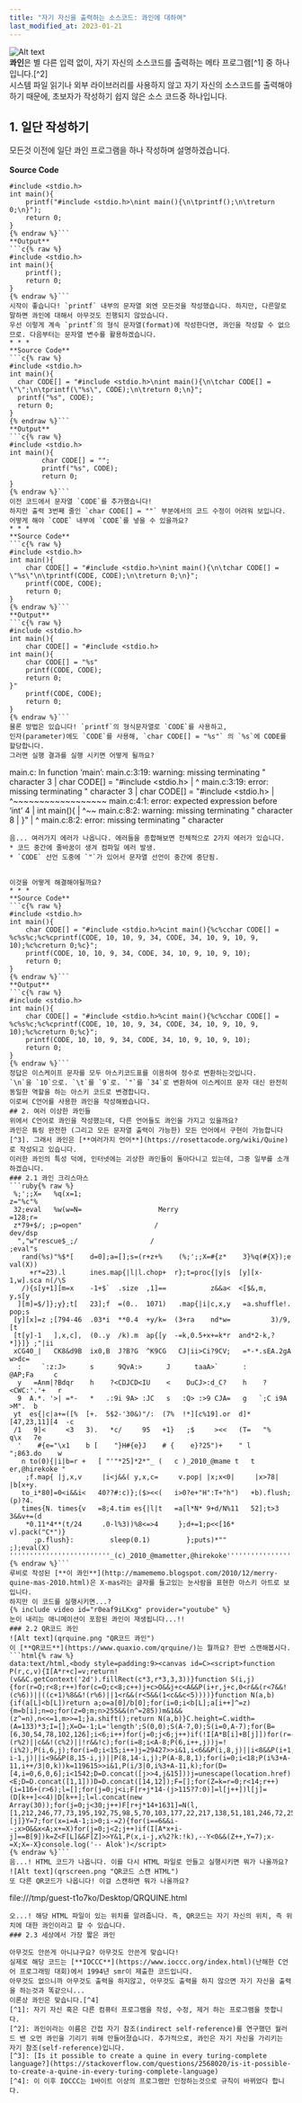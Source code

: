 ```yaml
---
title: "자기 자신을 출력하는 소스코드: 콰인에 대하여"
last_modified_at: 2023-01-21
---
```

![Alt text](Drawing_Hand.jpg "그리는 손")    
**콰인**은 별 다른 입력 없이, 자기 자신의 소스코드를 출력하는 메타 프로그램[^1] 중 하나입니다.[^2]   
시스템 파일 읽기나 외부 라이브러리를 사용하지 않고 자기 자신의 소스코드를 출력해야하기 때문에, 초보자가 작성하기 쉽지 않은 소스 코드중 하나입니다.    
## 1. 일단 작성하기    
모든것 이전에 일단 콰인 프로그램을 하나 작성하며 설명하겠습니다.<br><br>
**Source Code**
```c{% raw %}
#include <stdio.h>
int main(){
    printf("#include <stdio.h>\nint main(){\n\tprintf();\n\treturn 0;\n}");
    return 0;
}
{% endraw %}```    
**Output**
```c{% raw %}
#include <stdio.h>
int main(){
    printf();
    return 0;
}
{% endraw %}```
시작이 좋습니다! `printf` 내부의 문자열 외엔 모든것을 작성했습니다. 하지만, 다른말로 말하면 콰인에 대해서 아무것도 진행되지 않았습니다.   
우선 이렇게 계속 `printf`의 형식 문자열(format)에 작성한다면, 콰인을 작성할 수 없으므로. 다음부터는 문자열 변수를 활용하겠습니다.
* * *
**Source Code**
```c{% raw %}
#include <stdio.h>
int main(){
  char CODE[] = "#include <stdio.h>\nint main(){\n\tchar CODE[] = \"\";\n\tprintf(\"%s\", CODE);\n\treturn 0;\n}";
  printf("%s", CODE);
  return 0;
}
{% endraw %}```    
**Output**
```c{% raw %}
#include <stdio.h>
int main(){
        char CODE[] = "";
        printf("%s", CODE);
        return 0;
}
{% endraw %}```
이전 코드에서 문자열 `CODE`를 추가했습니다!   
하지만 출력 3번째 줄인 `char CODE[] = ""` 부분에서의 코드 수정이 어려워 보입니다.
어떻게 해야 `CODE` 내부에 `CODE`를 넣을 수 있을까요?
* * *
**Source Code**
```c{% raw %}
#include <stdio.h>
int main(){
    char CODE[] = "#include <stdio.h>\nint main(){\n\tchar CODE[] = \"%s\"\n\tprintf(CODE, CODE);\n\treturn 0;\n}";
    printf(CODE, CODE);
    return 0;
}
{% endraw %}```    
**Output**
```c{% raw %}
#include <stdio.h>
int main(){
    char CODE[] = "#include <stdio.h>
int main(){
    char CODE[] = "%s"
    printf(CODE, CODE);
    return 0;
}"
    printf(CODE, CODE);
    return 0;
}
{% endraw %}```
물론 방법은 있습니다! `printf`의 형식문자열로 `CODE`를 사용하고,    
인자(parameter)에도 `CODE`를 사용해, `char CODE[] = "%s"` 의 `%s`에 CODE를 할당합니다.    
그러면 실행 결과를 실행 시키면 어떻게 될까요?
```
main.c: In function ‘main’:
main.c:3:19: warning: missing terminating " character
    3 |     char CODE[] = "#include <stdio.h>
      |                   ^
main.c:3:19: error: missing terminating " character
    3 |     char CODE[] = "#include <stdio.h>
      |                   ^~~~~~~~~~~~~~~~~~~
main.c:4:1: error: expected expression before ‘int’
    4 | int main(){
      | ^~~
main.c:8:2: warning: missing terminating " character
    8 | }"
      |  ^
main.c:8:2: error: missing terminating " character
```
음... 여러가지 에러가 나옵니다. 에러들을 종합해보면 전체적으로 2가지 에러가 있습니다.    
* 코드 중간에 줄바꿈이 생겨 컴파일 에러 발생.  
* `CODE` 선언 도중에 `"`가 있어서 문자열 선언이 중간에 중단됨.


이것을 어떻게 해결해야될까요?    
* * *
**Source Code**
```c{% raw %}
#include <stdio.h>
int main(){
    char CODE[] = "#include <stdio.h>%cint main(){%c%cchar CODE[] = %c%s%c;%c%cprintf(CODE, 10, 10, 9, 34, CODE, 34, 10, 9, 10, 9, 10);%c%creturn 0;%c}";
    printf(CODE, 10, 10, 9, 34, CODE, 34, 10, 9, 10, 9, 10);
    return 0;
}
{% endraw %}```    
**Output**
```c{% raw %}
#include <stdio.h>
int main(){
    char CODE[] = "#include <stdio.h>%cint main(){%c%cchar CODE[] = %c%s%c;%c%cprintf(CODE, 10, 10, 9, 34, CODE, 34, 10, 9, 10, 9, 10);%c%creturn 0;%c}";
    printf(CODE, 10, 10, 9, 34, CODE, 34, 10, 9, 10, 9, 10);
    return 0;
}
{% endraw %}```
정답은 이스케이프 문자를 모두 아스키코드표를 이용하여 정수로 변환하는것입니다.    
`\n`을 `10`으로. `\t`를 `9`로. `"`를 `34`로 변환하여 이스케이프 문자 대신 완전히 동일한 역할을 하는 아스키 코드로 변경합니다.    
이로써 C언어를 사용한 콰인을 작성해봤습니다.   
## 2. 여러 이상한 콰인들    
위에서 C언어로 콰인을 작성했는데, 다른 언어들도 콰인을 가지고 있을까요?
콰인은 튜링 완전한 (그리고 모든 문자열 출력이 가능한) 모든 언어에서 구현이 가능합니다[^3]. 그래서 콰인은 [**여러가지 언어**](https://rosettacode.org/wiki/Quine)로 작성되고 있습니다.   
이러한 콰인의 특성 덕에, 인터넷에는 괴상한 콰인들이 돌아다니고 있는데, 그중 일부를 소개하겠습니다.    
### 2.1 콰인 크리스마스    
```ruby{% raw %}
 %;';;X=   %q(x=1;                                                     z="%c"%
 32;eval   %w(w=N=                   Merry                             =128;r=
 z*79+$/; ;p=open"                  /                                  dev/dsp
  ","w"rescue$_;/                  /                                   ;eval"s
   rand(%s)"%$*[    d=0];a=[];s=(r+z+%    (%;';;X=#{z*    3}%q(#{X});e val(X))
     +r*=23).l      ines.map{|l|l.chop+  r};t=proc{|y|s  [y][x-1,w].sca n(/\S
   /){s[y+1][m=x    -1+$`  .size  ,1]==           z&&a<  <[$&,m,        y,s[y
  ][m]=$/]};y};t[   23];f  =(0..  1071)   .map{|i|c,x,y   =a.shuffle!.  pop;s
 [y][x]=z ;[794-46  .03*i  **0.4  +y/k=  (3+ra    nd*w=          3)/9,[t
 [t[y]-1   ],x,c],  (0..y  /k).m  ap{[y  -=k,0.5+x+=k*r  and*2-k,?*]}]} ;"|ii
 xCG40_|   CK8&d9B  ix0,B  J?B?G  ^K9CG   CJ|ii>Ci?9CV;   =*-*.sEA.2gA  w>dc=
  :     `:z:J>      s      9QvA:>      J      taaA>`      :      @AP;Fa     c
  y   =Anm|?Bdqr    h    ?<CDJCD<IU    <    DuCJ>:d_C?    h    ?<CWC:'.'+   r
  9  A.*. '>| =*-   *   .:9i 9A> :JC   s   :Q> :>9 CJA=   g   `;C i9A >M".  b
 yt  es{|c|a+=([%  [+.  5$2-'30&)"/:  (7%  !*][c%19].or  d]*  [47,23,11][4  -c
 /1   9]<     <3   3).   *c/     95   +1}   ;$     ><<   (T=   "%     q\x   7e
  '    #{e="\x1    b [    "}H#{e}J    # {    e}?25")+    " l    ";863.do    w
   n to(0){|i|b=r +   [ "'"*25]*2*"_ (   c )_2010_@mame t   t er,@hirekoke "
    ;f.map{ |j,x,v     |i<j&&( y,x,c=     v.pop| |x;x<0|     |x>78| |b[x+y.
   to_i*80]=0<i&&i<   40??#:c)};($><<(   i>0?e+"H":T+"h")   +b).flush;(p)?4.
   times{N. times{v   =8;4.tim es{|l|t   =a[l*N* 9+d/N%11   52];t>3 3&&v+=(d
    *0.11*4**(t/24     .0-l%3))%8<=>4     };d+=1;p<<[16*     v].pack("C*")}
      ;p.flush}:         sleep(0.1)         };puts)*""         ;);eval(X)
'''''''''''''''''''''''''_(c)_2010_@mametter,@hirekoke'''''''''''''''''''''''''
{% endraw %}```
루비로 작성된 [**이 콰인**](http://mamememo.blogspot.com/2010/12/merry-quine-mas-2010.html)은 X-mas라는 글자를 들고있는 눈사람을 표현한 아스키 아트로 보입니다.    
하지만 이 코드를 실행시키면...?    
{% include video id="r0eaf9iLKxg" provider="youtube" %}    
눈이 내리는 애니메이션이 포함된 콰인이 재생됩니다...!!   
### 2.2 QR코드 콰인    
![Alt text](qrquine.png "QR코드 콰인")    
이 [**QR코드**](https://www.quaxio.com/qrquine/)는 뭘까요? 한번 스캔해봅시다.    
```html{% raw %}
data:text/html,<body style=padding:9><canvas id=C><script>function P(r,c,v){I[A*r+c]=v;return!(v&&C.getContext('2d').fillRect(c*3,r*3,3,3))}function S(i,j){for(r=O;r<8;r++)for(c=O;c<8;c++)j+c>O&&j+c<A&&P(i+r,j+c,0<r&&(r<7&&!(c%6))||((c+1)%8&&!(r%6)||1<r&&(r<5&&(1<c&&c<5))))}function N(a,b){if(a[L]<b[L])return a;o=a[0]/b[0];for(i=0;i<b[L];a[i++]^=z){m=b[i];n=o;for(z=0;m;n>255&&(n^=285))m&1&&(z^=n),n<<=1,m>>=1;}a.shift();return N(a,b)}C.height=C.width=(A=133)*3;I=[];X=O=-1;L='length';S(0,0);S(A-7,0);S(i=0,A-7);for(B=[6,30,54,78,102,126];i<6;i++)for(j=0;j<6;j++)if(!I[A*B[i]+B[j]])for(r=-2;r<3;r++)for(c=-2;c<3;c++)P(B[i]+r,B[j]+c,r&&!(r%2)||c&&!(c%2)||!r&&!c);for(i=8;i<A-8;P(6,i++,j))j=!(i%2),P(i,6,j);for(i=0;i<15;i++)j=29427>>i&1,i<6&&P(i,8,j)||i<8&&P(i+1,8,j)||P(118+i,8,j),i<8&&P(8,A-i-1,j)||i<9&&P(8,15-i,j)||P(8,14-i,j);P(A-8,8,1);for(i=0;i<18;P(i%3+A-11,i++/3|0,k))k=119615>>i&1,P(i/3|0,i%3+A-11,k);for(D=[4,i=0,6,0,6];i<1542;D=D.concat([j>>4,j&15]))j=unescape(location.href).charCodeAt(i++);D.push(r=0);for(E=3262;D[L]<E;D=D.concat([1,1]))D=D.concat([14,12]);F=[];for(Z=k=r=0;r<14;r++){i=116+(r>6);l=[];for(j=0;j<i;F[r+j*14-(j>115?7:0)]=l[j++])l[j]=(D[k++]<<4)|D[k++];l=l.concat(new Array(30));for(j=0;j<30;j++)F[r+j*14+1631]=N(l,[1,212,246,77,73,195,192,75,98,5,70,103,177,22,217,138,51,181,246,72,25,18,46,228,74,216,195,11,106,130,150])[j]}Y=7;for(x=i=A-1;i>0;i-=2){for(i==6&&i--;x>O&&x<A;x+=X)for(j=0;j<2;j++)if(I[A*x+i-j]==B[9])k=Z<F[L]&&F[Z]>>Y&1,P(x,i-j,x%2?k:!k),--Y<0&&(Z++,Y=7);x-=X;X=-X}console.log('-- Alok')</script>
{% endraw %}```
음...! HTML 코드가 나옵니다. 이를 다시 HTML 파일로 만들고 실행시키면 뭐가 나올까요?    
![Alt text](qrscreen.png "QR코드 스캔 HTML")    
또 다른 QR코드가 나옵니다! 이걸 스캔하면 뭐가 나올까요?    
```
file:///tmp/guest-t1o7ko/Desktop/QRQUINE.html
```
오...! 해당 HTML 파일이 있는 위치를 알려줍니다. 즉, QR코드는 자기 자신의 위치, 즉 위치에 대한 콰인이라고 할 수 있습니다.
### 2.3 세상에서 가장 짧은 콰인
```

```
아무것도 안쓴게 아니냐구요? 아무것도 안쓴게 맞습니다!    
실제로 해당 코드는 [**IOCCC**](https://www.ioccc.org/index.html)(난해한 C언어 프로그래밍 대회)에서 1994년 smr이 제출한 코드입니다.    
아무것도 없으니까 아무것도 출력을 하지않고, 아무것도 출력을 하지 않으면 자기 자신을 출력을 하는것과 똑같으니...    
이론상 콰인은 맞습니다.[^4]
[^1]: 자기 자신 혹은 다른 컴퓨터 프로그램을 작성, 수정, 제거 하는 프로그램을 뜻합니다.
[^2]: 콰인이라는 이름은 간접 자기 참조(indirect self-reference)를 연구했던 월러드 밴 오먼 콰인을 기리기 위해 만들어졌습니다. 추가적으로, 콰인은 자기 자신을 가리키는 자기 참조(self-reference)입니다.
[^3]: [Is it possible to create a quine in every turing-complete language?](https://stackoverflow.com/questions/2568020/is-it-possible-to-create-a-quine-in-every-turing-complete-language)
[^4]: 이 이후 IOCCC는 1바이트 이상의 프로그램만 인정하는것으로 규칙이 바뀌었다 합니다.
